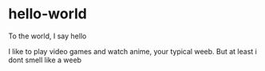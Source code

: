 # hello-world

To the world, I say hello

I like to play video games and watch anime, your typical weeb. But at least i dont smell like a weeb
